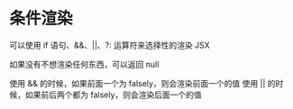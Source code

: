 # 条件渲染
可以使用 if 语句、&&、||、?: 运算符来选择性的渲染 JSX

如果没有不想渲染任何东西，可以返回 null

使用 && 的时候，如果前面一个为 falsely，则会渲染前面一个的值
使用 || 的时候，如果前后两个都为 falsely，则会渲染后面一个的值
